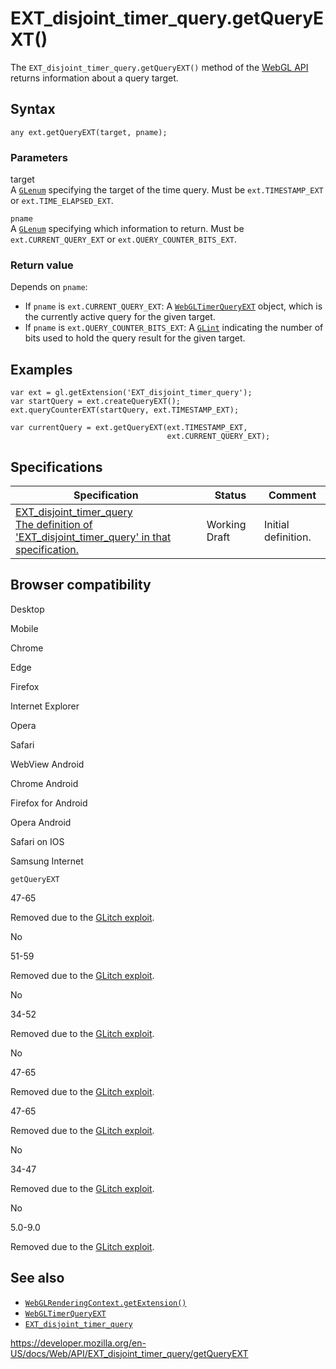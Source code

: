 # EXT_disjoint_timer_query.getQueryEXT()

The `EXT_disjoint_timer_query.getQueryEXT()` method of the [WebGL API](../webgl_api) returns information about a query target.

## Syntax

    any ext.getQueryEXT(target, pname);

### Parameters

target  
A [`GLenum`](../webgl_api/types) specifying the target of the time query. Must be `ext.TIMESTAMP_EXT` or `ext.TIME_ELAPSED_EXT`.

`pname`  
A [`GLenum`](../webgl_api/types) specifying which information to return. Must be `ext.CURRENT_QUERY_EXT` or `ext.QUERY_COUNTER_BITS_EXT`.

### Return value

Depends on `pname`:

- If `pname` is `ext.CURRENT_QUERY_EXT`: A [`WebGLTimerQueryEXT`](../webglquery) object, which is the currently active query for the given target.
- If `pname` is `ext.QUERY_COUNTER_BITS_EXT`: A [`GLint`](../webgl_api/types) indicating the number of bits used to hold the query result for the given target.

## Examples

    var ext = gl.getExtension('EXT_disjoint_timer_query');
    var startQuery = ext.createQueryEXT();
    ext.queryCounterEXT(startQuery, ext.TIMESTAMP_EXT);

    var currentQuery = ext.getQueryEXT(ext.TIMESTAMP_EXT,
                                       ext.CURRENT_QUERY_EXT);

## Specifications

<table><thead><tr class="header"><th>Specification</th><th>Status</th><th>Comment</th></tr></thead><tbody><tr class="odd"><td><a href="https://www.khronos.org/registry/webgl/extensions/EXT_disjoint_timer_query/">EXT_disjoint_timer_query<br />
<span class="small">The definition of 'EXT_disjoint_timer_query' in that specification.</span></a></td><td><span class="spec-wd">Working Draft</span></td><td>Initial definition.</td></tr></tbody></table>

## Browser compatibility

Desktop

Mobile

Chrome

Edge

Firefox

Internet Explorer

Opera

Safari

WebView Android

Chrome Android

Firefox for Android

Opera Android

Safari on IOS

Samsung Internet

`getQueryEXT`

47-65

Removed due to the [GLitch exploit](https://www.vusec.net/projects/glitch/).

No

51-59

Removed due to the [GLitch exploit](https://www.vusec.net/projects/glitch/).

No

34-52

Removed due to the [GLitch exploit](https://www.vusec.net/projects/glitch/).

No

47-65

Removed due to the [GLitch exploit](https://www.vusec.net/projects/glitch/).

47-65

Removed due to the [GLitch exploit](https://www.vusec.net/projects/glitch/).

No

34-47

Removed due to the [GLitch exploit](https://www.vusec.net/projects/glitch/).

No

5.0-9.0

Removed due to the [GLitch exploit](https://www.vusec.net/projects/glitch/).

## See also

- [`WebGLRenderingContext.getExtension()`](../webglrenderingcontext/getextension)
- [`WebGLTimerQueryEXT`](../webglquery)
- [`EXT_disjoint_timer_query`](../ext_disjoint_timer_query)

<a href="https://developer.mozilla.org/en-US/docs/Web/API/EXT_disjoint_timer_query/getQueryEXT" class="_attribution-link">https://developer.mozilla.org/en-US/docs/Web/API/EXT_disjoint_timer_query/getQueryEXT</a>

